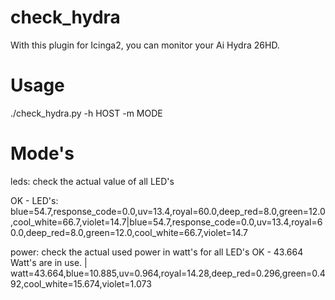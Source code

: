 # check_hydra

With this plugin for Icinga2, you can monitor your Ai Hydra 26HD.

# Usage

./check_hydra.py -h HOST -m MODE

# Mode's
leds: check the actual value of all LED's

OK - LED's: blue=54.7,response_code=0.0,uv=13.4,royal=60.0,deep_red=8.0,green=12.0,cool_white=66.7,violet=14.7|blue=54.7,response_code=0.0,uv=13.4,royal=60.0,deep_red=8.0,green=12.0,cool_white=66.7,violet=14.7

power: check the actual used power in watt's for all LED's
OK - 43.664 Watt's are in use. | watt=43.664,blue=10.885,uv=0.964,royal=14.28,deep_red=0.296,green=0.492,cool_white=15.674,violet=1.073
